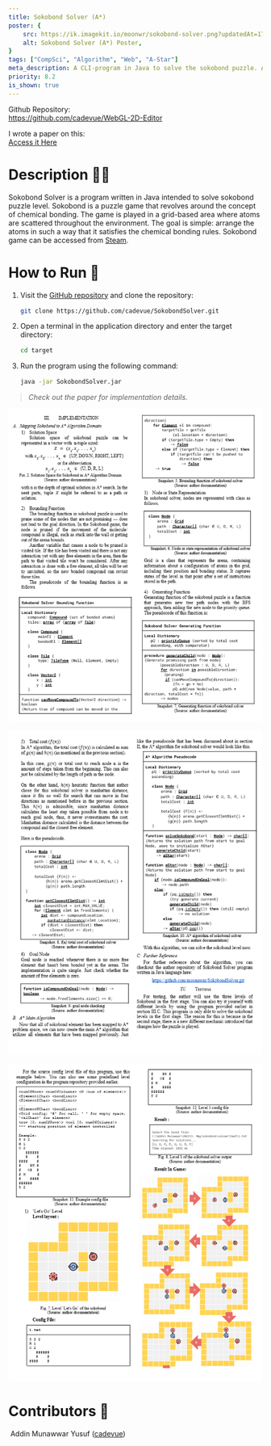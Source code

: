 ```yaml
---
title: Sokobond Solver (A*)
poster: {
    src: https://ik.imagekit.io/moonwr/sokobond-solver.png?updatedAt=1745744433153&,
    alt: Sokobond Solver (A*) Poster,
}
tags: ["CompSci", "Algorithm", "Web", "A-Star"]
meta_description: A CLI-program in Java to solve the sokobond puzzle. Addin Munawwar (Cadevue).
priority: 8.2
is_shown: true
---
```


Github Repository: <br>
https://github.com/cadevue/WebGL-2D-Editor
<br>

I wrote a paper on this: <br>
[Access it Here](https://informatika.stei.itb.ac.id/~rinaldi.munir/Stmik/2022-2023/Makalah/Makalah-Stima-2023-(18).pdf)
<br>

# Description 👨‍💻
Sokobond Solver is a program written in Java intended to solve sokobond puzzle level. Sokobond is a puzzle game that revolves around the concept of chemical bonding. The game is played in a grid-based area where atoms are scattered throughout the environment. The goal is simple: arrange the atoms in such a way that it satisfies the chemical bonding rules. Sokobond game can be accessed from [Steam](https://store.steampowered.com/app/290260/Sokobond/).

# How to Run 🚀
1. Visit the [GitHub repository](https://github.com/cadevue/SokobondSolver.git) and clone the repository:
   ```bash
   git clone https://github.com/cadevue/SokobondSolver.git
   ```
2. Open a terminal in the application directory and enter the target directory:
   ```bash
   cd target
   ```

3. Run the program using the following command:
   ```bash
   java -jar SokobondSolver.jar
   ```

> *Check out the paper for implementation details.*

![Sokobond Solver Paper by Addin Munawawr](../../assets/project/sokobond-solver/paper-1.png) <br>

![Sokobond Solver Paper by Addin Munawawr](../../assets/project/sokobond-solver/paper-2.png) <br>

![Sokobond Solver Paper by Addin Munawawr](../../assets/project/sokobond-solver/paper-3.png) <br>

# Contributors 🤝
&nbsp;Addin Munawwar Yusuf ([cadevue](https://github.com/cadevue))